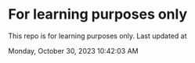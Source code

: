 # For learning purposes only
This repo is for learning purposes only.
Last updated at

Monday, October 30, 2023 10:42:03 AM

